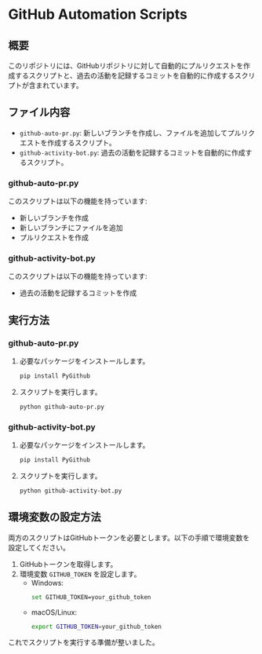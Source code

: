 # GitHub Automation Scripts

## 概要
このリポジトリには、GitHubリポジトリに対して自動的にプルリクエストを作成するスクリプトと、過去の活動を記録するコミットを自動的に作成するスクリプトが含まれています。

## ファイル内容
- `github-auto-pr.py`: 新しいブランチを作成し、ファイルを追加してプルリクエストを作成するスクリプト。
- `github-activity-bot.py`: 過去の活動を記録するコミットを自動的に作成するスクリプト。

### github-auto-pr.py
このスクリプトは以下の機能を持っています:
- 新しいブランチを作成
- 新しいブランチにファイルを追加
- プルリクエストを作成

### github-activity-bot.py
このスクリプトは以下の機能を持っています:
- 過去の活動を記録するコミットを作成

## 実行方法
### github-auto-pr.py
1. 必要なパッケージをインストールします。
    ```sh
    pip install PyGithub
    ```
2. スクリプトを実行します。
    ```sh
    python github-auto-pr.py
    ```

### github-activity-bot.py
1. 必要なパッケージをインストールします。
    ```sh
    pip install PyGithub
    ```
2. スクリプトを実行します。
    ```sh
    python github-activity-bot.py
    ```

## 環境変数の設定方法
両方のスクリプトはGitHubトークンを必要とします。以下の手順で環境変数を設定してください。

1. GitHubトークンを取得します。
2. 環境変数 `GITHUB_TOKEN` を設定します。
    - Windows:
        ```sh
        set GITHUB_TOKEN=your_github_token
        ```
    - macOS/Linux:
        ```sh
        export GITHUB_TOKEN=your_github_token
        ```

これでスクリプトを実行する準備が整いました。
